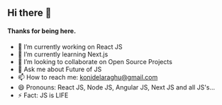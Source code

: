 ## Hi there 👋
#### Thanks for being here.

- 🔭 I’m currently working on React JS
- 🌱 I’m currently learning Next.js
- 👯 I’m looking to collaborate on Open Source Projects
- 💬 Ask me about Future of JS
- 📫 How to reach me: konidelaraghu@gmail.com
- 😄 Pronouns: React JS, Node JS, Angular JS, Next JS and all JS's...
- ⚡ Fact: JS is LIFE
